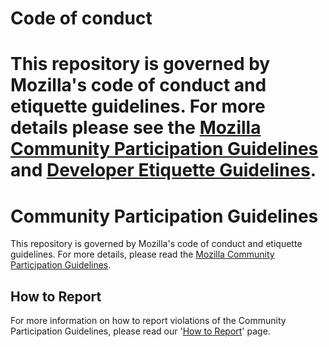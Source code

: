 Code of conduct
===============

This repository is governed by Mozilla's code of conduct and etiquette guidelines. For more details please see the [Mozilla Community Participation Guidelines](https://www.mozilla.org/about/governance/policies/participation/) and [Developer Etiquette Guidelines](https://bugzilla.mozilla.org/page.cgi?id=etiquette.html).
=======
# Community Participation Guidelines

This repository is governed by Mozilla's code of conduct and etiquette guidelines. 
For more details, please read the
[Mozilla Community Participation Guidelines](https://www.mozilla.org/about/governance/policies/participation/). 

## How to Report
For more information on how to report violations of the Community Participation Guidelines, please read our '[How to Report](https://www.mozilla.org/about/governance/policies/participation/reporting/)' page.

